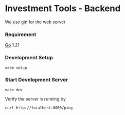 # Investment Tools - Backend

We use [gin](https://github.com/gin-gonic/gin) for the web server

### Requirement

[Go](https://go.dev/) 1.21

### Development Setup

```
make setup
```

### Start Development Server

```
make dev
```

Verify the server is running by

```
curl http://localhost:8000/ping
```
